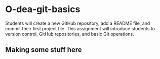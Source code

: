 # O-dea-git-basics
Students will create a new GitHub repository, add a README file, and commit their first project file. This assignment will introduce students to version control, GitHub repositories, and basic Git operations.

## Making some stuff here 
